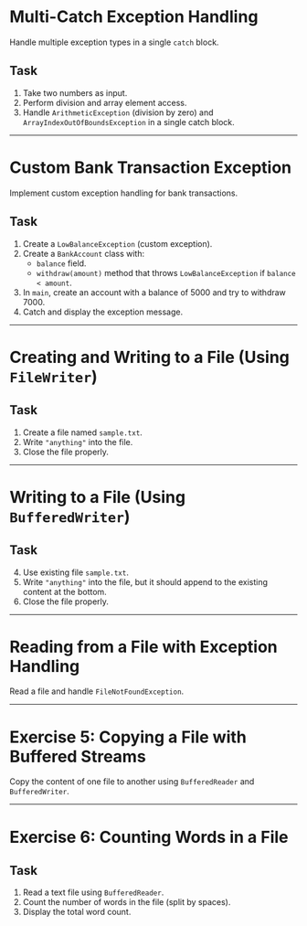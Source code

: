 # Multi-Catch Exception Handling

Handle multiple exception types in a single `catch` block.

## Task

1. Take two numbers as input.
2. Perform division and array element access.
3. Handle `ArithmeticException` (division by zero) and `ArrayIndexOutOfBoundsException` in a single catch block.

---

# Custom Bank Transaction Exception

Implement custom exception handling for bank transactions.

## Task

1. Create a `LowBalanceException` (custom exception).
2. Create a `BankAccount` class with:
   - `balance` field.
   - `withdraw(amount)` method that throws `LowBalanceException` if `balance < amount`.
3. In `main`, create an account with a balance of 5000 and try to withdraw 7000.
4. Catch and display the exception message.

---

# Creating and Writing to a File (Using `FileWriter`)

## Task

1. Create a file named `sample.txt`.
2. Write `"anything"` into the file.
3. Close the file properly.

---

# Writing to a File (Using `BufferedWriter`)

## Task

4. Use existing file `sample.txt`.
5. Write `"anything"` into the file, but it should append to the existing content at the bottom.
6. Close the file properly.

---

# Reading from a File with Exception Handling

Read a file and handle `FileNotFoundException`.

---

# Exercise 5: Copying a File with Buffered Streams

Copy the content of one file to another using `BufferedReader` and `BufferedWriter`.

---

# Exercise 6: Counting Words in a File

## Task

1. Read a text file using `BufferedReader`.
2. Count the number of words in the file (split by spaces).
3. Display the total word count.
